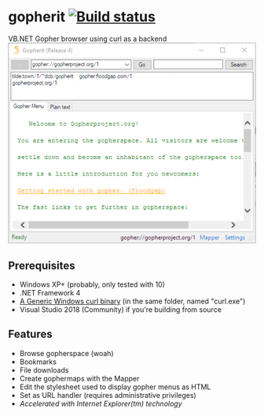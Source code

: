 # gopherit [![Build status](https://ci.appveyor.com/api/projects/status/djq2c7fmvjq30jcs?svg=true)](https://ci.appveyor.com/project/dotcomboom/gopherit)
VB.NET Gopher browser using curl as a backend<br />
<img src="gopherit.png" />
## Prerequisites
- Windows XP+ (probably, only tested with 10)
- .NET Framework 4
- <a href="https://curl.haxx.se/download.html#Win32">A Generic Windows curl binary</a> (in the same folder, named "curl.exe")
- Visual Studio 2018 (Community) if you're building from source
## Features
- Browse gopherspace (woah)
- Bookmarks
- File downloads
- Create gophermaps with the Mapper
- Edit the stylesheet used to display gopher menus as HTML
- Set as URL handler (requires administrative privileges)
- *Accelerated with Internet Explorer(tm) technology*
